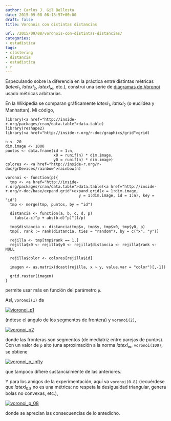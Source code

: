 ```yaml
---
author: Carlos J. Gil Bellosta
date: 2015-09-08 08:13:57+00:00
draft: false
title: Voronois con distintas distancias

url: /2015/09/08/voronois-con-distintas-distancias/
categories:
- estadística
tags:
- clústering
- distancia
- estadística
- r
---
```


Especulando sobre la diferencia en la práctica entre distintas métricas ($latex l_1$, $latex l_2$, $latex l_\infty$, etc.), construi una serie de [diagramas de Voronoi](https://en.wikipedia.org/wiki/Voronoi_diagram) usado métricas arbitrarias.

En la Wikipedia se comparan gráficamente $latex l_1$, $latex l_2$ (o euclídea y Manhattan). Mi código,



    library(<a href="http://inside-r.org/packages/cran/data.table">data.table)
    library(reshape2)
    library(<a href="http://inside-r.org/r-doc/graphics/grid">grid)

    n <- 20
    dim.image <- 1000
    puntos <- data.frame(id = 1:n,
                         x0 = runif(n) * dim.image,
                         y0 = runif(n) * dim.image)
    colores <- <a href="http://inside-r.org/r-doc/grDevices/rainbow">rainbow(n)

    voronoi <- function(p){
      tmp <- <a href="http://inside-r.org/packages/cran/data.table">data.table(<a href="http://inside-r.org/r-doc/base/expand.grid">expand.grid(x = 1:dim.image,
                                    y = 1:dim.image, id = 1:n), key = "id")
      tmp <- merge(tmp, puntos, by = "id")

      distancia <- function(a, b, c, d, p)
        (abs(a-c)^p + abs(b-d)^p)^(1/p)

      tmp$distancia <- distancia(tmp$x, tmp$y, tmp$x0, tmp$y0, p)
      tmp[, rank := rank(distancia, ties = "random"), by = c("x", "y")]

      rejilla <- tmp[tmp$rank == 1,]
      rejilla$x0 <- rejilla$y0 <- rejilla$distancia <- rejilla$rank <- NULL

      rejilla$color <- colores[rejilla$id]

      imagen <- as.matrix(dcast(rejilla, x ~ y, value.var = "color")[,-1])

      grid.raster(imagen)
    }



permite usar más en función del parámetro `p`.

Así, `voronoi(1)` da

[![vioronoi_p1](/wp-uploads/2015/09/vioronoi_p1.png)
](/wp-uploads/2015/09/vioronoi_p1.png)

(nótese el ángulo de los segmentos de frontera) y `voronoi(2)`,

[![voronoi_p2](/wp-uploads/2015/09/voronoi_p2.png)
](/wp-uploads/2015/09/voronoi_p2.png)

donde las fronteras son segmentos (de mediatriz entre parejas de puntos). Con un valor de `p` alto (una aproximación a la norma $latex l_\infty$, `voronoi(100)`, se obtiene

[![voronoi_p_infty](/wp-uploads/2015/09/voronoi_p_infty.png)
](/wp-uploads/2015/09/voronoi_p_infty.png)

que tampoco difiere sustancialmente de las anteriores.

Y para los amigos de la experimentación, aquí va `voronoi(0.8)` (recuérdese que $latex l_{0.8}$ no es una métrica: no respeta la desigualdad triangular, genera bolas no convexas, etc.),

[![voronoi_p_08](/wp-uploads/2015/09/voronoi_p_08.png)
](/wp-uploads/2015/09/voronoi_p_08.png)

donde se aprecian las consecuencias de lo antedicho.

